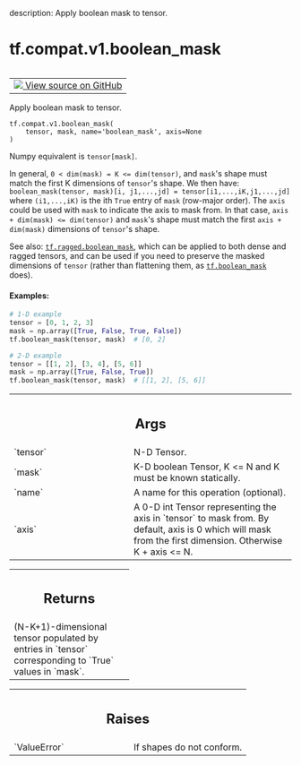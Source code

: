 description: Apply boolean mask to tensor.

<div itemscope itemtype="http://developers.google.com/ReferenceObject">
<meta itemprop="name" content="tf.compat.v1.boolean_mask" />
<meta itemprop="path" content="Stable" />
</div>

# tf.compat.v1.boolean_mask

<!-- Insert buttons and diff -->

<table class="tfo-notebook-buttons tfo-api nocontent" align="left">
<td>
  <a target="_blank" href="https://github.com/tensorflow/tensorflow/blob/r2.4/tensorflow/python/ops/array_ops.py#L1680-L1771">
    <img src="https://www.tensorflow.org/images/GitHub-Mark-32px.png" />
    View source on GitHub
  </a>
</td>
</table>



Apply boolean mask to tensor.

<pre class="devsite-click-to-copy prettyprint lang-py tfo-signature-link">
<code>tf.compat.v1.boolean_mask(
    tensor, mask, name='boolean_mask', axis=None
)
</code></pre>



<!-- Placeholder for "Used in" -->

Numpy equivalent is `tensor[mask]`.

In general, `0 < dim(mask) = K <= dim(tensor)`, and `mask`'s shape must match
the first K dimensions of `tensor`'s shape.  We then have:
  `boolean_mask(tensor, mask)[i, j1,...,jd] = tensor[i1,...,iK,j1,...,jd]`
where `(i1,...,iK)` is the ith `True` entry of `mask` (row-major order).
The `axis` could be used with `mask` to indicate the axis to mask from.
In that case, `axis + dim(mask) <= dim(tensor)` and `mask`'s shape must match
the first `axis + dim(mask)` dimensions of `tensor`'s shape.

See also: <a href="../../../tf/ragged/boolean_mask.md"><code>tf.ragged.boolean_mask</code></a>, which can be applied to both dense and
ragged tensors, and can be used if you need to preserve the masked dimensions
of `tensor` (rather than flattening them, as <a href="../../../tf/boolean_mask.md"><code>tf.boolean_mask</code></a> does).

#### Examples:



```python
# 1-D example
tensor = [0, 1, 2, 3]
mask = np.array([True, False, True, False])
tf.boolean_mask(tensor, mask)  # [0, 2]

# 2-D example
tensor = [[1, 2], [3, 4], [5, 6]]
mask = np.array([True, False, True])
tf.boolean_mask(tensor, mask)  # [[1, 2], [5, 6]]
```

<!-- Tabular view -->
 <table class="responsive fixed orange">
<colgroup><col width="214px"><col></colgroup>
<tr><th colspan="2"><h2 class="add-link">Args</h2></th></tr>

<tr>
<td>
`tensor`
</td>
<td>
N-D Tensor.
</td>
</tr><tr>
<td>
`mask`
</td>
<td>
K-D boolean Tensor, K <= N and K must be known statically.
</td>
</tr><tr>
<td>
`name`
</td>
<td>
A name for this operation (optional).
</td>
</tr><tr>
<td>
`axis`
</td>
<td>
A 0-D int Tensor representing the axis in `tensor` to mask from. By
default, axis is 0 which will mask from the first dimension. Otherwise K +
axis <= N.
</td>
</tr>
</table>



<!-- Tabular view -->
 <table class="responsive fixed orange">
<colgroup><col width="214px"><col></colgroup>
<tr><th colspan="2"><h2 class="add-link">Returns</h2></th></tr>
<tr class="alt">
<td colspan="2">
(N-K+1)-dimensional tensor populated by entries in `tensor` corresponding
to `True` values in `mask`.
</td>
</tr>

</table>



<!-- Tabular view -->
 <table class="responsive fixed orange">
<colgroup><col width="214px"><col></colgroup>
<tr><th colspan="2"><h2 class="add-link">Raises</h2></th></tr>

<tr>
<td>
`ValueError`
</td>
<td>
If shapes do not conform.
</td>
</tr>
</table>

